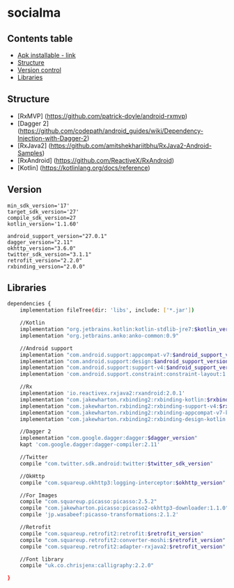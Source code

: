 # socialma

Contents table
-----------------

- [Apk installable - link](https://drive.google.com/open?id=108X4lcgc0gESkb_mdBVYsOnUoyvidm3H)
- [Structure](#structure)
- [Version control](#version)
- [Libraries](#libraries)

Structure
---------------

- [RxMVP] (https://github.com/patrick-doyle/android-rxmvp)
- [Dagger 2] (https://github.com/codepath/android_guides/wiki/Dependency-Injection-with-Dagger-2)
- [RxJava2] (https://github.com/amitshekhariitbhu/RxJava2-Android-Samples)
- [RxAndroid] (https://github.com/ReactiveX/RxAndroid)
- [Kotlin] (https://kotlinlang.org/docs/reference)


Version
---------------

    min_sdk_version='17'
    target_sdk_version='27'
    compile_sdk_version=27
    kotlin_version='1.1.60'
        
    android_support_version="27.0.1"
    dagger_version="2.11"
    okhttp_version="3.6.0"
    twitter_sdk_version="3.1.1"
    retrofit_version="2.2.0"
    rxbinding_version="2.0.0"

Libraries
---------------

```bash
dependencies {
    implementation fileTree(dir: 'libs', include: ['*.jar'])

    //Kotlin
    implementation "org.jetbrains.kotlin:kotlin-stdlib-jre7:$kotlin_version"
    implementation "org.jetbrains.anko:anko-common:0.9"

    //Android support
    implementation "com.android.support:appcompat-v7:$android_support_version"
    implementation "com.android.support:design:$android_support_version"
    implementation "com.android.support:support-v4:$android_support_version"
    implementation 'com.android.support.constraint:constraint-layout:1.0.2'

    //Rx
    implementation 'io.reactivex.rxjava2:rxandroid:2.0.1'
    implementation "com.jakewharton.rxbinding2:rxbinding-kotlin:$rxbinding_version"
    implementation "com.jakewharton.rxbinding2:rxbinding-support-v4:$rxbinding_version"
    implementation "com.jakewharton.rxbinding2:rxbinding-appcompat-v7-kotlin:$rxbinding_version"
    implementation "com.jakewharton.rxbinding2:rxbinding-design-kotlin:$rxbinding_version"

    //Dagger 2
    implementation "com.google.dagger:dagger:$dagger_version"
    kapt 'com.google.dagger:dagger-compiler:2.11'

    //Twitter
    compile "com.twitter.sdk.android:twitter:$twitter_sdk_version"

    //OkHttp
    compile "com.squareup.okhttp3:logging-interceptor:$okhttp_version"

    //For Images
    compile "com.squareup.picasso:picasso:2.5.2"
    compile "com.jakewharton.picasso:picasso2-okhttp3-downloader:1.1.0"
    compile 'jp.wasabeef:picasso-transformations:2.1.2'

    //Retrofit
    compile "com.squareup.retrofit2:retrofit:$retrofit_version"
    compile "com.squareup.retrofit2:converter-moshi:$retrofit_version"
    compile "com.squareup.retrofit2:adapter-rxjava2:$retrofit_version"

    //Font library
    compile "uk.co.chrisjenx:calligraphy:2.2.0"

}

